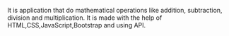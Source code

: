 It is application that do mathematical operations like addition, subtraction, division and multiplication.
It is made with the help of HTML,CSS,JavaScript,Bootstrap and using API.
